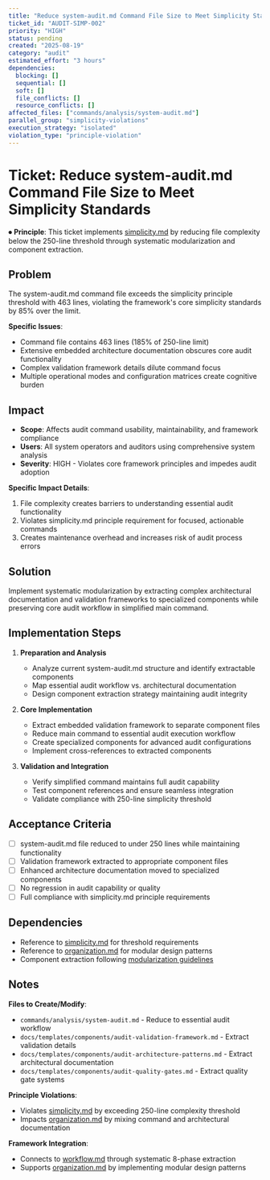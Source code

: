 ```yaml
---
title: "Reduce system-audit.md Command File Size to Meet Simplicity Standards"
ticket_id: "AUDIT-SIMP-002"
priority: "HIGH"
status: pending
created: "2025-08-19"
category: "audit"
estimated_effort: "3 hours"
dependencies:
  blocking: []
  sequential: []
  soft: []
  file_conflicts: []
  resource_conflicts: []
affected_files: ["commands/analysis/system-audit.md"]
parallel_group: "simplicity-violations"
execution_strategy: "isolated"
violation_type: "principle-violation"
---
```


# Ticket: Reduce system-audit.md Command File Size to Meet Simplicity Standards

⏺ **Principle**: This ticket implements [simplicity.md](../../principles/simplicity.md) by reducing file complexity below the 250-line threshold through systematic modularization and component extraction.

## Problem

The system-audit.md command file exceeds the simplicity principle threshold with 463 lines, violating the framework's core simplicity standards by 85% over the limit.

**Specific Issues**:
- Command file contains 463 lines (185% of 250-line limit)
- Extensive embedded architecture documentation obscures core audit functionality
- Complex validation framework details dilute command focus
- Multiple operational modes and configuration matrices create cognitive burden

## Impact

- **Scope**: Affects audit command usability, maintainability, and framework compliance
- **Users**: All system operators and auditors using comprehensive system analysis
- **Severity**: HIGH - Violates core framework principles and impedes audit adoption

**Specific Impact Details**:
1. File complexity creates barriers to understanding essential audit functionality
2. Violates simplicity.md principle requirement for focused, actionable commands
3. Creates maintenance overhead and increases risk of audit process errors

## Solution

Implement systematic modularization by extracting complex architectural documentation and validation frameworks to specialized components while preserving core audit workflow in simplified main command.

## Implementation Steps

1. **Preparation and Analysis**
   - Analyze current system-audit.md structure and identify extractable components
   - Map essential audit workflow vs. architectural documentation
   - Design component extraction strategy maintaining audit integrity

2. **Core Implementation**
   - Extract embedded validation framework to separate component files
   - Reduce main command to essential audit execution workflow
   - Create specialized components for advanced audit configurations
   - Implement cross-references to extracted components

3. **Validation and Integration**
   - Verify simplified command maintains full audit capability
   - Test component references and ensure seamless integration
   - Validate compliance with 250-line simplicity threshold

## Acceptance Criteria

- [ ] system-audit.md file reduced to under 250 lines while maintaining functionality
- [ ] Validation framework extracted to appropriate component files
- [ ] Enhanced architecture documentation moved to specialized components
- [ ] No regression in audit capability or quality
- [ ] Full compliance with simplicity.md principle requirements

## Dependencies

- Reference to [simplicity.md](../../principles/simplicity.md) for threshold requirements
- Reference to [organization.md](../../principles/organization.md) for modular design patterns
- Component extraction following [modularization guidelines](../../docs/principles/organization.md)

## Notes

**Files to Create/Modify**:
- `commands/analysis/system-audit.md` - Reduce to essential audit workflow
- `docs/templates/components/audit-validation-framework.md` - Extract validation details
- `docs/templates/components/audit-architecture-patterns.md` - Extract architectural documentation
- `docs/templates/components/audit-quality-gates.md` - Extract quality gate systems

**Principle Violations**:
- Violates [simplicity.md](../../principles/simplicity.md) by exceeding 250-line complexity threshold
- Impacts [organization.md](../../principles/organization.md) by mixing command and architectural documentation

**Framework Integration**:
- Connects to [workflow.md](../../principles/workflow.md) through systematic 8-phase extraction
- Supports [organization.md](../../principles/organization.md) by implementing modular design patterns